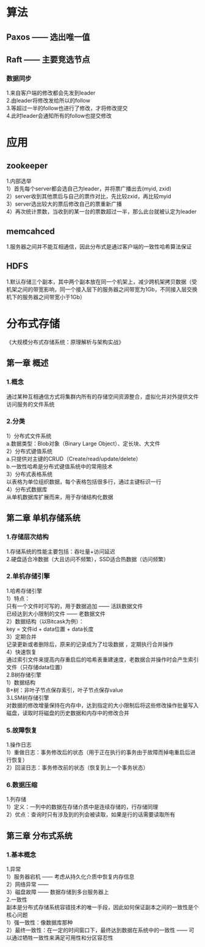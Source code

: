 # 算法
## Paxos —— 选出唯一值

## Raft —— 主要竞选节点
### 数据同步
1.来自客户端的修改都会先发到leader  
2.由leader将修改发给所以的follow  
3.等超过一半的follow也进行了修改，才将修改提交  
4.此时leader会通知所有的follow也提交修改  

# 应用
## zookeeper 
1.内部选举    
1）首先每个server都会选自己为leader，并将票广播出去(myid, zxid)  
2）server收到其他票后与自己的票作对比，先比较zxid，再比较myid  
3）server选出较大的票后修改自己的票重新广播  
4）再次统计票数，当收到的某一台的票数超过一半，那么此台就被认定为leader  
 
## memcahced  
1.服务器之间并不能互相通信，因此分布式是通过客户端的一致性哈希算法保证  

## HDFS 
1.默认存储三个副本，其中两个副本放在同一个机架上，减少跨机架拷贝数据（受机架之间的带宽影响，同一个接入层下的服务器之间带宽为1Gb，不同接入层交换机下的服务器之间带宽小于1Gb）  



# 分布式存储
《大规模分布式存储系统：原理解析与架构实战》
## 第一章 概述
### 1.概念  
通过某种互相通信方式将集群内所有的存储空间资源整合，虚拟化并对外提供文件访问服务的文件系统  
### 2.分类  
1）分布式文件系统  
a.数据类型：Blob对象（Binary Large Object）、定长块、大文件  
2）分布式键值系统  
a.只提供对主键的CRUD（Create/read/update/delete）  
b.一致性哈希是分布式键值系统中的常用技术  
3）分布式表格系统  
以表格为单位组织数据，每个表格包括很多行，通过主键标识一行  
4）分布式数据库  
从单机数据库扩展而来，用于存储结构化数据  
## 第二章 单机存储系统
### 1.存储层次结构
1.存储系统的性能主要包括：吞吐量+访问延迟  
2.硬盘适合冷数据（大且访问不频繁），SSD适合热数据（访问频繁）  
### 2.单机存储引擎
1.哈希存储引擎  
1）特点：  
只有一个文件时可写的，用于数据追加 —— 活跃数据文件  
已经达到大小限制的文件 —— 老数据文件  
2）数据结构（以Bitcask为例）：  
key = 文件id + data位置 + data长度  
3）定期合并  
记录更新或者删除后，原来的记录成为了垃圾数据 ，定期执行合并操作  
4）快速恢复  
通过索引文件来提高内存重启后的哈希表重建速度，老数据合并操作时会产生索引文件（只存储data位置）  
2.B树存储引擎   
1）数据结构  
B+树：非叶子节点保存索引，叶子节点保存value  
3.LSM树存储引擎  
对数据的修改增量保持在内存中，达到指定的大小限制后将这些修改操作批量写入磁盘，读取时将磁盘的历史数据和内存中的修改合并  
### 5.故障恢复
1.操作日志  
1）重做日志：事务修改后的状态（用于正在执行的事务由于故障而掉电重启后进行恢复）  
2）回滚日志：事务修改前的状态（恢复到上一个事务状态）   
### 6.数据压缩
1.列存储  
1）定义：一列中的数据在存储介质中是连续存储的，行存储同理  
2）优点：查询时只有涉及到的列会被读取，如果是行的话需要读取所有  
## 第三章 分布式系统
### 1.基本概念  
1.异常  
1）服务器宕机 —— 考虑从持久化介质中恢复内存信息  
2）网络异常 ——   
3）磁盘故障 —— 数据存储到多台服务器上  
2.一致性  
副本是分布式存储系统容错技术的唯一手段，因此如何保证副本之间的一致性是个核心问题  
1）强一致性：像数据库那种    
2）最终一致性：在一定的时间窗口下，最终达到数据在系统中的一致性 —— 可以通过牺牲一致性来满足可用性和分区容忍性    




